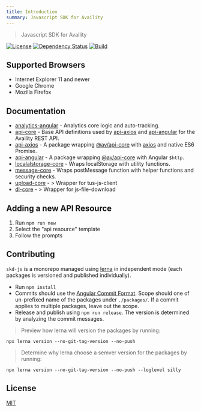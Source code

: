 ```yaml
---
title: Introduction
summary: Javascript SDK for Availity
---
```


> Javascript SDK for Availity

[![License](https://img.shields.io/badge/license-MIT-blue.svg?style=for-the-badge&logo=MIT)](http://opensource.org/licenses/MIT)
[![Dependency Status](https://img.shields.io/david/dev/Availity/sdk-js.svg?style=for-the-badge)](https://david-dm.org/Availity/sdk-js)
[![Build](https://img.shields.io/travis/Availity/sdk-js.svg?style=for-the-badge&label=build)](https://travis-ci.org/Availity/sdk-js)

## Supported Browsers

- Internet Explorer 11 and newer
- Google Chrome
- Mozilla Firefox

## Documentation

- [analytics-angular](packages/analytics-core/README.md) - Analytics core logic and auto-tracking.
- [api-core](packages/api-core/README.md) - Base API definitions used by [api-axios](packages/api-axios/README.md) and [api-angular](api-angular/README.md) for the Availity REST API.
- [api-axios](packages/api-axios/README.md) - A package wrapping [@av/api-core](../api-core/README.md) with [axios](https://github.com/axios/axios) and native ES6 Promise.
- [api-angular](packages/api-angular/README.md) - A package wrapping [@av/api-core](../api-core/README.md) with Angular `$http`.
- [localalstorage-core](packages/localstorage-core/README.md) - Wraps localStorage with utility functions.
- [message-core](packages/message-core/README.md) - Wraps postMessage function with helper functions and security checks.
- [upload-core](packages/upload-core/README.md) - > Wrapper for tus-js-client
- [dl-core](packages/dl-core/README.md) - > Wrapper for js-file-download

## Adding a new API Resource

1. Run `npm run new`
2. Select the "api resource" template
3. Follow the prompts

## Contributing

`skd-js` is a monorepo managed using [lerna](https://github.com/lerna/lerna) in independent mode (each packages is versioned and published individually).

- Run `npm install`
- Commits should use the [Angular Commit Format](https://github.com/angular/angular.js/blob/master/DEVELOPERS.md#type). Scope should one of un-prefixed name of the packages under `./packages/`. If a commit applies to multiple packages, leave out the scope.
- Release and publish using `npm run release`. The version is determined by analyzing the commit messages.

> Preview how lerna will version the packages by running:

```shell
npx lerna version --no-git-tag-version --no-push
```

> Determine why lerna choose a semver version for the packages by running:

```shell
npx lerna version --no-git-tag-version --no-push --loglevel silly
```

## License

[MIT](./LICENSE)
